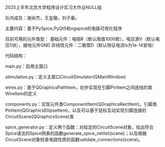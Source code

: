 2025上半年北京大学程序设计实习大作业NULL组

队内成员：谢尚杰，王玺傲，刘子豪。

主要内容：基于PySpice,PyQt5和ngspice的电路可视化程序

目前可用的元件类型：
基础元件：电阻R（默认阻值1000欧），电压源V（默认电压5伏），接地元件GND
非线性元件：二极管D（默认特征电流Is为1e-14安培）

代码结构：

main.py：启用主窗口

stimulation.py：定义主窗口CircuitSimulator(QMainWindow)

wires.py：基于QGraphicsPathItem，初步实现在引脚PinItem之间连线的类WireItem的定义

components.py：实现元件类ComponentItem(QGraphicsRectItem)，引脚类PinItem(QGraphicsEllipseItem)，以及可以基于鼠标互动实现引脚连接的CircuitScene(QGraphicsScene)类

spice_generator.py：定义两个函数：对给定的CircuitScene对象，给出符合Spice语法的Spice网表的函数generate_spice_netlist(scene)；以及根据CircuitScene对象检查电路性质的函数validate_connections(scene)。
